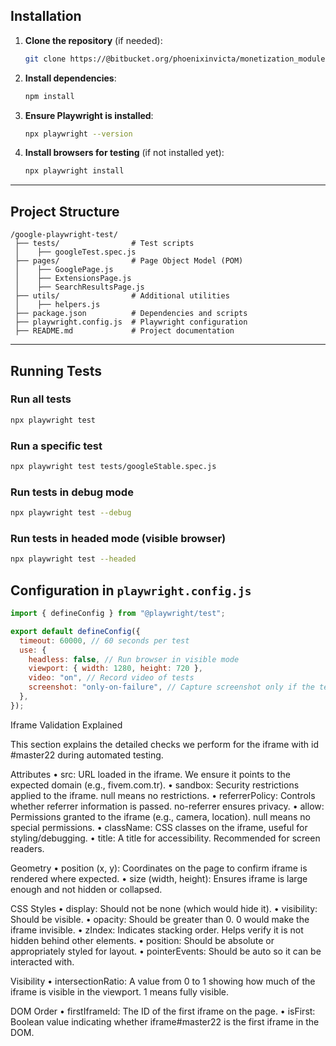 ## Installation

1. **Clone the repository** (if needed):

   ```sh
   git clone https://@bitbucket.org/phoenixinvicta/monetization_modules.git
   ```

2. **Install dependencies**:

   ```sh
   npm install
   ```

3. **Ensure Playwright is installed**:

   ```sh
   npx playwright --version
   ```

4. **Install browsers for testing** (if not installed yet):
   ```sh
   npx playwright install
   ```

---

## Project Structure

```
/google-playwright-test/
 ├── tests/                # Test scripts
 │    ├── googleTest.spec.js
 ├── pages/                # Page Object Model (POM)
 │    ├── GooglePage.js
 │    ├── ExtensionsPage.js
 │    ├── SearchResultsPage.js
 ├── utils/                # Additional utilities
 │    ├── helpers.js
 ├── package.json          # Dependencies and scripts
 ├── playwright.config.js  # Playwright configuration
 ├── README.md             # Project documentation
```

---

## Running Tests

### **Run all tests**

```sh
npx playwright test
```

### **Run a specific test**

```sh
npx playwright test tests/googleStable.spec.js
```

### **Run tests in debug mode**

```sh
npx playwright test --debug
```

### **Run tests in headed mode (visible browser)**

```sh
npx playwright test --headed
```

## Configuration in `playwright.config.js`

```javascript
import { defineConfig } from "@playwright/test";

export default defineConfig({
  timeout: 60000, // 60 seconds per test
  use: {
    headless: false, // Run browser in visible mode
    viewport: { width: 1280, height: 720 },
    video: "on", // Record video of tests
    screenshot: "only-on-failure", // Capture screenshot only if the test fails
  },
});
```
Iframe Validation Explained

This section explains the detailed checks we perform for the iframe with id #master22 during automated testing.

Attributes
	•	src: URL loaded in the iframe. We ensure it points to the expected domain (e.g., fivem.com.tr).
	•	sandbox: Security restrictions applied to the iframe. null means no restrictions.
	•	referrerPolicy: Controls whether referrer information is passed. no-referrer ensures privacy.
	•	allow: Permissions granted to the iframe (e.g., camera, location). null means no special permissions.
	•	className: CSS classes on the iframe, useful for styling/debugging.
	•	title: A title for accessibility. Recommended for screen readers.

Geometry
	•	position (x, y): Coordinates on the page to confirm iframe is rendered where expected.
	•	size (width, height): Ensures iframe is large enough and not hidden or collapsed.

CSS Styles
	•	display: Should not be none (which would hide it).
	•	visibility: Should be visible.
	•	opacity: Should be greater than 0. 0 would make the iframe invisible.
	•	zIndex: Indicates stacking order. Helps verify it is not hidden behind other elements.
	•	position: Should be absolute or appropriately styled for layout.
	•	pointerEvents: Should be auto so it can be interacted with.

Visibility
	•	intersectionRatio: A value from 0 to 1 showing how much of the iframe is visible in the viewport. 1 means fully visible.

DOM Order
	•	firstIframeId: The ID of the first iframe on the page.
	•	isFirst: Boolean value indicating whether iframe#master22 is the first iframe in the DOM.